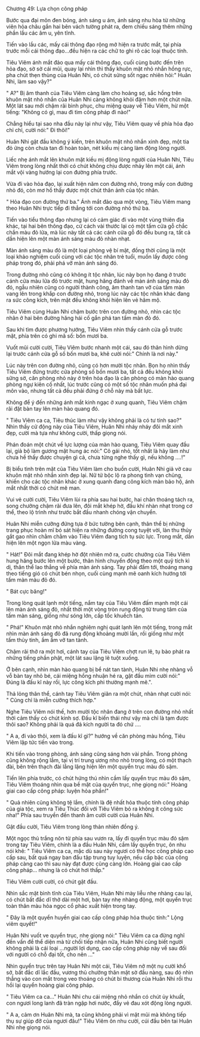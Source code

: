 




Chương 49: Lựa chọn công pháp


Bước qua đại môn đen bóng, ánh sáng u ám, ánh sáng nhu hòa từ những viên hỏa châu gắn hai bên vách tường phát ra, đem chiếu sáng thêm những phần lầu các âm u, yên tĩnh.

Tiến vào lầu các, mấy cái thông đạo rộng mở hiện ra trước mắt, tại phía trước mỗi cái thông đạo…đều hiện ra các chữ to ghi rõ các loại thuộc tính.

Tiêu Viêm ánh mắt đảo qua mấy cái thông đạo, cuối cùng bước đến trên hỏa đạo, sờ sờ cái mũi, quay lại nhìn thì thấy khuôn mặt nhỏ nhắn hồng rực, pha chút thẹn thùng của Huân Nhi, có chút sửng sốt ngạc nhiên hỏi:" Huân Nhi, làm sao vậy?"

" A?" Bị âm thanh của Tiêu Viêm càng làm cho hoảng sợ, sắc hồng trên khuôn mặt nhỏ nhắn của Huân Nhi càng không khỏi đậm hơn một chút nữa. Một lát sau mới chậm rãi bình phục, chu miệng quay về Tiêu Viêm, hừ một tiếng: "Không có gì, mau đi tìm công pháp đi nào!"

Chẳng hiểu tại sao nha đầu này lại như vậy, Tiêu Viêm quay về phía hỏa đạo chỉ chỉ, cười nói:" Đi thôi!"

Huân Nhi gật đầu không ý kiến, trên khuôn mặt nhỏ nhắn xinh đẹp, một tia đỏ ửng còn chưa tan đi hoàn toàn, nét kiều mị càng làm động lòng người.

Liếc nhẹ ánh mắt lên khuôn mặt kiều mị động lòng người của Huân Nhi, Tiêu Viêm trong lòng nhất thời có chút không chịu được nhảy lên một cái, ánh mắt vội vàng hướng lại con đường phía trước.

Vừa đi vào hỏa đạo, lại xuất hiện năm con đường nhỏ, trong mấy con đường nhỏ đó, còn mơ hồ thấy được một chút thân ảnh của tộc nhân.

" Hỏa đạo con đường thứ ba." Ánh mắt đảo qua một vòng, Tiêu Viêm mang theo Huân Nhi trực tiếp đi thẳng tới con đường nhỏ thứ ba.

Tiến vào tiểu thông đạo nhưng lại có cảm giác đi vào một vùng thiên địa khác, tại hai bên thông đạo, cứ cách vài thước lại có một tấm cửa gỗ chắc chắn màu đỏ lửa, mà lúc này tất cả các cánh cửa gỗ đó đều bung ra, tất cả dần hiện lên một màn ánh sáng màu đỏ nhàn nhạt.

Màn ánh sáng màu đỏ là một loại phòng vệ bí mật, đồng thời cũng là một loại khảo nghiệm cuối cùng với các tộc nhân trẻ tuổi, muốn lấy được công pháp trong đó, phải phá vỡ màn ánh sáng đó.

Trong đường nhỏ cũng có không ít tộc nhân, lúc này bọn họ đang ở trước cánh cửa màu lửa đỏ trước mặt, hung hăng đánh về màn ánh sáng màu đỏ đó, ngẫu nhiên cũng có người thành công, âm thanh tan vỡ của tấm màn vang lên trong khắp con đường nhỏ, trong lúc này các tộc nhân khác đang ra sức công kích, trên mặt đều không khỏi hiện lên vẻ hâm mộ.

Tiêu Viêm cùng Huân Nhi chậm bước trên con đường nhỏ, nhìn các tộc nhân ở hai bên đường hăng hái cố gắn phá tan tấm màn đỏ đó.

Sau khi tìm được phương hướng, Tiêu Viêm nhìn thấy cánh cửa gỗ trước mặt, phía trên có ghi mã số: bốn mươi ba.

Vuốt mũi cười cười, Tiêu Viêm bước nhanh một cái, sau đó thân hình dừng lại trước cánh cửa gỗ số bốn mươi ba, khẽ cười nói:" Chính là nơi này."

Lúc này trên con đường nhỏ, cũng có hơn mười tộc nhân. Bọn họ nhìn thấy Tiêu Viêm đứng trước cửa phòng số bốn mươi ba, tất cả đều không khỏi sững sờ, căn phòng nhỏ này ở trên hỏa đạo là căn phòng có màn hào quang phòng ngự kiên cố nhất, lúc trước cũng có một số tộc nhân muốn phá đại môn vào, nhưng tất cả đều phải đứng ở chỗ này mà bất lực.

Không để ý đến những ánh mắt kinh ngạc ở xung quanh, Tiêu Viêm chậm rãi đặt bàn tay lên màn hào quang đó.

" Tiêu Viêm ca ca, Tiêu thúc làm như vậy không phải là có tư tính sao?" Nhìn thấy cử động này của Tiêu Viêm, Huân Nhi nháy nháy đôi mắt xinh đẹp, cười mà tựa như không cười, thấp giọng nói.

Phán đoán một chút về lực lượng của màn hào quang, Tiêu Viêm quay đầu lại, giả bộ làm gương mặt hung ác nói:" Cô gái nhỏ, tốt nhất là hãy làm như chưa hề thấy được chuyện gì cả, chưa từng nghe thấy gì, nếu không ….!"

Bị biểu tình trên mặt của Tiêu Viêm làm cho buồn cười, Huân Nhi giả vờ cau khuôn mặt nhỏ nhắn xinh đẹp lại. Nữ tử bộc lộ ra phong tình vạn chủng, khiến cho các tộc nhân khác ở xung quanh đang công kích màn bảo hộ, ánh mắt nhất thời có chút mê man.

Vui vẻ cười cười, Tiêu Viêm lùi ra phía sau hai bước, hai chân thoáng tách ra, song chưởng chậm rãi đưa lên, đôi mắt khép hờ, đấu khí nhàn nhạt trong cơ thể, theo lộ trình như trước bắt đầu nhanh chóng vận chuyển.

Huân Nhi miễn cưỡng đứng tựa ở bức tường bên cạnh, thân thể bị những trang phục hoàn mĩ bó sát hiện ra những đường cong tuyệt vời, làn thu thủy gắt gao nhìn chằm chằm vào Tiêu Viêm đang tích tụ sức lực. Trong mắt, dần hiện lên một ngọn lửa màu vàng.

" Hát!" Đôi mắt đang khép hờ đột nhiên mở ra, cước chưởng của Tiêu Viêm hung hăng bước lên một bước, thân hình chuyển động theo một quỹ tích kì dị, thân thể lao thẳng về phía màn ánh sáng. Tay phải đấm tới, thoáng mang theo tiếng gió có chút bén nhọn, cuối cùng mạnh mẽ oanh kích hướng tới tấm màn màu đỏ đó.

" Bát cực băng!"

Trong lòng quát lạnh một tiếng, nắm tay của Tiêu Viêm đấm mạnh một cái lên màn ánh sáng đỏ, nhất thời một vòng tròn rung động từ trung tâm của tấm màn sáng, giống như sóng lớn, cấp tốc khuếch tán.

" Phá!" Khuôn mặt nhỏ nhắn nghiêm nghị quát lạnh lên một tiếng, trong mắt nhìn màn ánh sáng đỏ đã rung động khoảng mười lần, rồi giống như một tấm thủy tinh, ầm ầm vỡ tan tành.

Chậm rãi thở ra một hơi, cánh tay của Tiêu Viêm chợt run lê, tụ bào phát ra những tiếng phần phật, một lát sau lặng lẽ tuột xuống.

Ở bên cạnh, nhìn màn hào quang bị bể nát tan tành, Huân Nhi nhẹ nhàng vỗ vỗ bàn tay nhỏ bé, cái miệng hồng nhuận hé ra, gật đầu mỉm cười nói:" Đúng là đấu kĩ này rồi, lực công kích phi thường mạnh mẽ.".

Thả lỏng thân thể, cánh tay Tiêu Viêm giãn ra một chút, nhàn nhạt cười nói: " Cũng chỉ là miễn cưỡng thích hợp."

Nghe Tiêu Viêm nói thế, hơn mười tộc nhân đang ở trên con đường nhỏ nhất thời cảm thấy có chút kinh sợ. Đấu kĩ biến thái như vậy mà chỉ là tạm được thôi sao? Không phải là quá đả kích người ta đó chứ ….

" A a, đi vào thôi, xem là đấu kĩ gì?" hướng về căn phòng màu hồng, Tiêu Viêm lập tức tiến vào trong.

Khi tiến vào trong phòng, ánh sáng cũng sáng hơn vài phần. Trong phòng cũng không rộng lắm, tại vị trí trung ương nho nhỏ trong lòng, có một thạch đài, bên trên thạch đài lẳng lặng hiện lên một quyển trục màu đỏ sậm.

Tiến lên phía trước, có chút hứng thú nhìn cầm lấy quyển trục màu đỏ sậm, Tiêu Viêm thoáng nhìn qua bề mặt của quyển trục, nhẹ giọng nói:" Hoàng giai cao cấp công pháp: luyện hỏa phần!"

" Quả nhiên cũng không tệ lắm, chính là đệ nhất hỏa thuộc tính công pháp của gia tộc, xem ra Tiêu Thúc đối với Tiêu Viêm bỏ ra không ít công sức nha!" Phía sau truyền đến thanh âm cười cười của Huân Nhi.

Gật đầu cười, Tiêu Viêm trong lòng thản nhiên đồng ý.

Một ngọc thủ trắng nõn từ phía sau vươn ra, lấy đi quyển trục màu đỏ sậm trong tay Tiêu Viêm, chính là a đầu Huân Nhi, cầm lấy quyển trục, ôn nhu nói khẽ: " Tiêu Viêm ca ca, mặc dù sau này ngươi có thể học công pháp cao cấp sau, bất quá ngay ban đầu tập trung tuy luyện, nếu cấp bậc của công pháp càng cao thì sau này đạt được cũng càng lớn. Hoàng giai cao cấp công pháp… nhưng là có chút hơi thấp."

Tiêu Viêm cười cười, có chút gật đầu.

Nhìn sắc mặt bình tĩnh của Tiêu Viêm, Huân Nhi mày liễu nhẹ nhàng cau lại, có chút bất đắc dĩ thở dài một hơi, bàn tay nhẹ nhàng động, một quyển trục toàn thân màu hỏa ngọc cổ phác xuất hiện trong tay.

" Đây là một quyển huyền giai cao cấp công pháp hỏa thuộc tính:" Lộng viêm quyết!"

Huân Nhi vuốt ve quyển trục, nhẹ giọng nói:" Tiêu Viêm ca ca đừng nghĩ đến vấn đề thể diện mà từ chối tiếp nhận nữa, Huân Nhi cũng biết người không phải là cái loại …người lợi dụng, cao cấp công pháp này về sau đối với người có chỗ đại tốt, cho nên …"

Nhìn quyển trục trên tay Huân Nhi một cái, Tiêu Viêm nở một nụ cười khổ sở, bất đắc dĩ lắc đầu, vương thủ chưởng thân mật sờ đầu nàng, sau đó nhìn thẳng vào con mắt trong veo thoáng có chút bi thương của Huân Nhi rồi thu hồi lại quyển hoàng giai công pháp.

" Tiêu Viêm ca ca…" Huân Nhi chu cái miệng nhỏ nhắn có chút ủy khuất, con ngươi long lanh đã tràn ngập hơi nước, đầy vẻ đau xót động lòng người.

" A a, cảm ơn Huân Nhi mà, ta cũng không phải vì mặt mũi mà không tiếp thụ sự giúp đỡ của ngươi đâu!" Tiêu Viêm ôn nhu cười, cúi đầu bên tai Huân Nhi nhẹ giọng nói.




